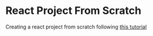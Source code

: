 # React Project From Scratch
Creating a react project from scratch following [this tutorial](https://blog.usejournal.com/creating-a-react-app-from-scratch-f3c693b84658)